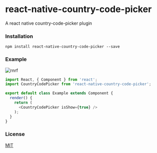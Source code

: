 # react-native-country-code-picker

A react native country-code-picker plugin

### Installation

`npm install react-native-country-code-picker --save`

### Example

![rnrf](https://wx3.sinaimg.cn/mw690/83509bcely1fnys0yqzsng20eg0pshe1.gif)

```javascript
import React, { Component } from 'react';
import CountryCodePicker from 'react-native-country-code-picker';

export default class Example extends Component {
  render() {
    return (
      <CountryCodePicker isShow={true} />
    );
  }
}
```

### License

[MIT](LICENSE)

